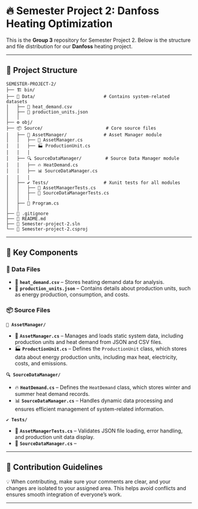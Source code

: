 # 🔥 Semester Project 2: **Danfoss** Heating Optimization  

This is the **Group 3** repository for Semester Project 2. Below is the structure and file distribution for our **Danfoss** heating project.  

---

## 📁 **Project Structure**  

```plaintext
SEMESTER-PROJECT-2/
├── 🏗️ bin/                          
├── 📂 Data/                          # Contains system-related datasets
│   ├── 📄 heat_demand.csv           
│   ├── 📄 production_units.json      
│   │
├── ⚙️ obj/                           
├── 📦 Source/                        # Core source files
│   ├── 🏢 AssetManager/              # Asset Manager module
│   │   ├── 📜 AssetManager.cs        
│   │   ├── 🏭 ProductionUnit.cs    
│   │   │
│   ├── 🔍 SourceDataManager/         # Source Data Manager module
│   │   ├── 🔥 HeatDemand.cs          
│   │   ├── 📊 SourceDataManager.cs   
│   │   │
│   ├── ✔️ Tests/                     # Xunit tests for all modules
│   │   ├── 📝 AssetManagerTests.cs  
│   │   ├── 📝 SourceDataManagerTests.cs 
│   │   │
│   ├── 🚀 Program.cs                 
│   │
├── 📄 .gitignore                     
├── 📘 README.md                      
├── 🔧 Semester-project-2.sln        
└── 🔧 Semester-project-2.csproj 
```

---

## 📜 **Key Components**  

### **📂 Data Files**  

- 📄 **`heat_demand.csv`** – Stores heating demand data for analysis.  
- 📄 **`production_units.json`** – Contains details about production units, such as energy production, consumption, and costs.  

### 📦 Source Files

**`🏢 AssetManager/`**  

- 📜 **`AssetManager.cs`** – Manages and loads static system data, including production units and heat demand from JSON and CSV files.  
- 🏭 **`ProductionUnit.cs`** – Defines the `ProductionUnit` class, which stores data about energy production units, including max heat, electricity, costs, and emissions.

**`🔍 SourceDataManager/`**  

- 🔥 **`HeatDemand.cs`** – Defines the `HeatDemand` class, which stores winter and summer heat demand records.
- 📊 **`SourceDataManager.cs`** – Handles dynamic data processing and ensures efficient management of system-related information.

**`✔️ Tests/`**  

- 📝 **`AssetManagerTests.cs`** – Validates JSON file loading, error handling, and production unit data display.
- 📝 **`SourceDataManager.cs`** –

---

## 👥 **Contribution Guidelines**  

💡 When contributing, make sure your comments are clear, and your changes are isolated to your assigned area. This helps avoid conflicts and ensures smooth integration of everyone’s work.  

---
